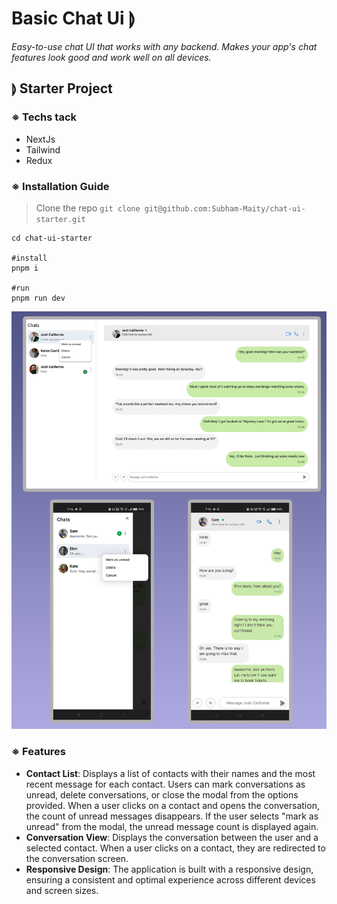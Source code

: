 # Basic Chat Ui ⟭

*Easy-to-use chat UI that works with any backend. Makes your app's chat features look good and work well on all devices.*

## ⟭ Starter Project 

### ※ Techs tack
- NextJs
- Tailwind
- Redux
### ※ Installation Guide
> Clone the repo `git clone git@github.com:Subham-Maity/chat-ui-starter.git`
```shell
cd chat-ui-starter

#install
pnpm i 

#run 
pnpm run dev
```
![pc](./all.png)

### ※ Features

- **Contact List**: Displays a list of contacts with their names and the most recent message for each contact. Users can mark conversations as unread, delete conversations, or close the modal from the options provided. When a user clicks on a contact and opens the conversation, the count of unread messages disappears. If the user selects "mark as unread" from the modal, the unread message count is displayed again.
- **Conversation View**: Displays the conversation between the user and a selected contact. When a user clicks on a contact, they are redirected to the conversation screen.
- **Responsive Design**: The application is built with a responsive design, ensuring a consistent and optimal experience across different devices and screen sizes.